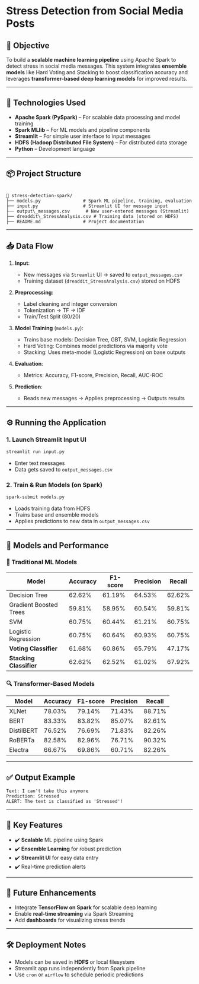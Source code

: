 
# Stress Detection from Social Media Posts

## 🧠 Objective

To build a **scalable machine learning pipeline** using Apache Spark to detect stress in social media messages. This system integrates **ensemble models** like Hard Voting and Stacking to boost classification accuracy and leverages **transformer-based deep learning models** for improved results.

---

## 🚀 Technologies Used

- **Apache Spark (PySpark)** – For scalable data processing and model training
- **Spark MLlib** – For ML models and pipeline components
- **Streamlit** – For simple user interface to input messages
- **HDFS (Hadoop Distributed File System)** – For distributed data storage
- **Python** – Development language

---

## 📦 Project Structure

```

📁 stress-detection-spark/
├── models.py                # Spark ML pipeline, training, evaluation
├── input.py                 # Streamlit UI for message input
├── output\_messages.csv      # New user-entered messages (Streamlit)
├── dreaddit\_StressAnalysis.csv # Training data (stored on HDFS)
├── README.md                # Project documentation

````

---

## 📥 Data Flow

1. **Input**:
   - New messages via `Streamlit` UI → saved to `output_messages.csv`
   - Training dataset (`dreaddit_StressAnalysis.csv`) stored on HDFS

2. **Preprocessing**:
   - Label cleaning and integer conversion
   - Tokenization → TF → IDF
   - Train/Test Split (80/20)

3. **Model Training** (`models.py`):
   - Trains base models: Decision Tree, GBT, SVM, Logistic Regression
   - Hard Voting: Combines model predictions via majority vote
   - Stacking: Uses meta-model (Logistic Regression) on base outputs

4. **Evaluation**:
   - Metrics: Accuracy, F1-score, Precision, Recall, AUC-ROC

5. **Prediction**:
   - Reads new messages → Applies preprocessing → Outputs results

---

## ⚙️ Running the Application

### 1. Launch Streamlit Input UI

```bash
streamlit run input.py
````

* Enter text messages
* Data gets saved to `output_messages.csv`

### 2. Train & Run Models (on Spark)

```bash
spark-submit models.py
```

* Loads training data from HDFS
* Trains base and ensemble models
* Applies predictions to new data in `output_messages.csv`

---

## 🤖 Models and Performance

### 🧪 Traditional ML Models

| Model                   | Accuracy | F1-score | Precision | Recall |
| ----------------------- | -------- | -------- | --------- | ------ |
| Decision Tree           | 62.62%   | 61.19%   | 64.53%    | 62.62% |
| Gradient Boosted Trees  | 59.81%   | 58.95%   | 60.54%    | 59.81% |
| SVM                     | 60.75%   | 60.44%   | 61.21%    | 60.75% |
| Logistic Regression     | 60.75%   | 60.64%   | 60.93%    | 60.75% |
| **Voting Classifier**   | 61.68%   | 60.86%   | 65.79%    | 47.17% |
| **Stacking Classifier** | 62.62%   | 62.52%   | 61.02%    | 67.92% |

### 🔍 Transformer-Based Models

| Model      | Accuracy | F1-score | Precision | Recall |
| ---------- | -------- | -------- | --------- | ------ |
| XLNet      | 78.03%   | 79.14%   | 71.43%    | 88.71% |
| BERT       | 83.33%   | 83.82%   | 85.07%    | 82.61% |
| DistilBERT | 76.52%   | 76.69%   | 71.83%    | 82.26% |
| RoBERTa    | 82.58%   | 82.96%   | 76.71%    | 90.32% |
| Electra    | 66.67%   | 69.86%   | 60.71%    | 82.26% |

---

## ✅ Output Example

```
Text: I can't take this anymore
Prediction: Stressed
ALERT: The text is classified as 'Stressed'!
```

---

## 🌟 Key Features

* ✔️ **Scalable** ML pipeline using Spark
* ✔️ **Ensemble Learning** for robust prediction
* ✔️ **Streamlit UI** for easy data entry
* ✔️ Real-time prediction alerts

---

## 🔮 Future Enhancements

* Integrate **TensorFlow on Spark** for scalable deep learning
* Enable **real-time streaming** via Spark Streaming
* Add **dashboards** for visualizing stress trends

---

## 🛠️ Deployment Notes

* Models can be saved in **HDFS** or local filesystem
* Streamlit app runs independently from Spark pipeline
* Use `cron` or `airflow` to schedule periodic predictions


